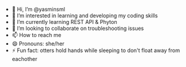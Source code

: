 - 👋 Hi, I’m @yasminsml
- 👀 I’m interested in learning and developing my coding skills
- 🌱 I’m currently learning REST API & Phyton
- 💞️ I’m looking to collaborate on troubleshooting issues
- 📫 How to reach me 
- 😄 Pronouns: she/her
- ⚡ Fun fact: otters hold hands while sleeping to don't float away from eachother

<!---
yasminsml/yasminsml is a ✨ special ✨ repository because its `README.md` (this file) appears on your GitHub profile.
You can click the Preview link to take a look at your changes.
--->

